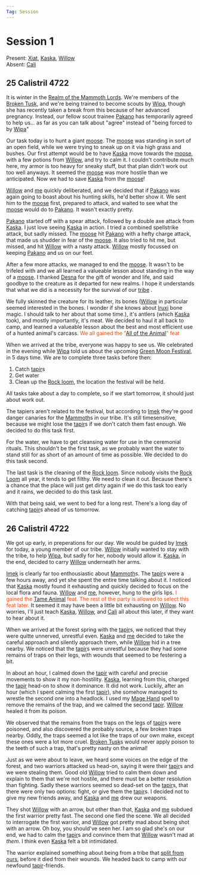```yaml
---
Tag: Session
---
```

# Session 1
Present: [Xiat](questforthefrozenflame/docs/Backstory/NPCs/People/Broken-Tusk/Party-Members/Xiat.md), [Kaska](questforthefrozenflame/docs/Backstory/NPCs/People/Broken-Tusk/Party-Members/Kaska.md), [Willow](questforthefrozenflame/docs/Backstory/NPCs/People/Broken-Tusk/Party-Members/Willow.md)  
Absent: [Cali](questforthefrozenflame/docs/Backstory/NPCs/People/Broken-Tusk/Party-Members/Cali.md)  
## 25 Calistril 4722
It is winter in the [Realm of the Mammoth Lords](questforthefrozenflame/docs/Backstory/Places/Realm-of-the-Mammoth-Lords.md). We're members of the [Broken Tusk](questforthefrozenflame/docs/Backstory/Organizations/Broken-Tusk.md), and we're being trained to become scouts by [Wipa](questforthefrozenflame/docs/Backstory/NPCs/People/Broken-Tusk/Wipa.md), though she has recently taken a break from this because of her advanced pregnancy. Instead, our fellow scout trainee [Pakano](questforthefrozenflame/docs/Backstory/NPCs/People/Broken-Tusk/Pakano.md) has temporarily agreed to help us... as far as you can talk about "agree" instead of "being forced to by [Wipa](questforthefrozenflame/docs/Backstory/NPCs/People/Broken-Tusk/Wipa.md)"

Our task today is to hunt a giant [moose](questforthefrozenflame/docs/Backstory/NPCs/Fauna/Moose.md). The [moose](questforthefrozenflame/docs/Backstory/NPCs/Fauna/Moose.md) was standing in sort of an open field, while we were trying to sneak up on it via high grass and bushes. Our first attempt would be to have [Kaska](questforthefrozenflame/docs/Backstory/NPCs/People/Broken-Tusk/Party-Members/Kaska.md) move towards the [moose](questforthefrozenflame/docs/Backstory/NPCs/Fauna/Moose.md), with a few potions from [Willow](questforthefrozenflame/docs/Backstory/NPCs/People/Broken-Tusk/Party-Members/Willow.md), and try to calm it. I couldn't contribute much here, my armor is too heavy for sneaky stuff, but that plan didn't work out too well anyways. It seemed the [moose](questforthefrozenflame/docs/Backstory/NPCs/Fauna/Moose.md) was more hostile than we anticipated. Now we had to save [Kaska](questforthefrozenflame/docs/Backstory/NPCs/People/Broken-Tusk/Party-Members/Kaska.md) from the [moose](questforthefrozenflame/docs/Backstory/NPCs/Fauna/Moose.md)!

[Willow](questforthefrozenflame/docs/Backstory/NPCs/People/Broken-Tusk/Party-Members/Willow.md) and [me](questforthefrozenflame/docs/Backstory/NPCs/People/Broken-Tusk/Party-Members/Xiat.md) quickly deliberated, and we decided that if [Pakano](questforthefrozenflame/docs/Backstory/NPCs/People/Broken-Tusk/Pakano.md) was again going to boast about his hunting skills, he'd better show it. We sent him to the [moose](questforthefrozenflame/docs/Backstory/NPCs/Fauna/Moose.md) first, prepared to attack, and waited to see what the [moose](questforthefrozenflame/docs/Backstory/NPCs/Fauna/Moose.md) would do to [Pakano](questforthefrozenflame/docs/Backstory/NPCs/People/Broken-Tusk/Pakano.md). It wasn't exactly pretty.

[Pakano](questforthefrozenflame/docs/Backstory/NPCs/People/Broken-Tusk/Pakano.md) started off with a spear attack, followed by a double axe attack from [Kaska](questforthefrozenflame/docs/Backstory/NPCs/People/Broken-Tusk/Party-Members/Kaska.md). I just love seeing [Kaska](questforthefrozenflame/docs/Backstory/NPCs/People/Broken-Tusk/Party-Members/Kaska.md) in action. I tried a combined spellstrike attack, but sadly missed. The [moose](questforthefrozenflame/docs/Backstory/NPCs/Fauna/Moose.md) hit [Pakano](questforthefrozenflame/docs/Backstory/NPCs/People/Broken-Tusk/Pakano.md) with a hefty charge attack, that made us shudder in fear of the [moose](questforthefrozenflame/docs/Backstory/NPCs/Fauna/Moose.md). It also tried to hit me, but missed, and hit [Willow](questforthefrozenflame/docs/Backstory/NPCs/People/Broken-Tusk/Party-Members/Willow.md) with a nasty attack. [Willow](questforthefrozenflame/docs/Backstory/NPCs/People/Broken-Tusk/Party-Members/Willow.md) mostly focussed on keeping [Pakano](questforthefrozenflame/docs/Backstory/NPCs/People/Broken-Tusk/Pakano.md) and us on our feet.

After a few more attacks, we managed to end the [moose](questforthefrozenflame/docs/Backstory/NPCs/Fauna/Moose.md). It wasn't to be trifeled with and we all learned a valueable lesson about standing in the way of a [moose](questforthefrozenflame/docs/Backstory/NPCs/Fauna/Moose.md). I thanked [Desna](questforthefrozenflame/docs/Backstory/NPCs/Deities/Desna.md) for the gift of wonder and life, and said goodbye to the creature as it departed for new realms. I hope it understands that what we did is a necessity for the survival of our [tribe](questforthefrozenflame/docs/Backstory/Organizations/Broken-Tusk.md) .

We fully skinned the creature for its leather, its bones ([Willow](questforthefrozenflame/docs/Backstory/NPCs/People/Broken-Tusk/Party-Members/Willow.md) in particular seemed interested in the bones. I wonder if she knows about [Iruxi](questforthefrozenflame/docs/Backstory/Notions/Races/Lizardfolk.md) bone magic. I should talk to her about that some time.), it's antlers (which [Kaska](questforthefrozenflame/docs/Backstory/NPCs/People/Broken-Tusk/Party-Members/Kaska.md) took), and mostly importantly, it's meat. We decided to haul it all back to camp, and learned a valueable lesson about the best and most efficient use of a hunted animal's carcass. <font style="color:orangered">We all gained the "[All of the Animal](https://2e.aonprd.com/Feats.aspx?ID=3422)" feat</font>

When we arrived at the tribe, everyone was happy to see us. We celebrated in the evening while [Wipa](questforthefrozenflame/docs/Backstory/NPCs/People/Broken-Tusk/Wipa.md) told us about the upcoming [Green Moon Festival](questforthefrozenflame/docs/Backstory/History/Events/Green-Moon-Festival.md), in 5 days time. We are to complete three tasks before then:  

1. Catch [tapir](questforthefrozenflame/docs/Backstory/NPCs/Fauna/Tapir.md)s 
2. Get water 
3. Clean up the [Rock loom](questforthefrozenflame/docs/Backstory/Places/Places-of-Interest/Rock-loom.md), the location the festival will be held.

All tasks take about a day to complete, so if we start tomorrow, it should just about work out. 

The tapiers aren't related to the festival, but according to [Imek](questforthefrozenflame/docs/Backstory/NPCs/People/Broken-Tusk/Imek.md) they're good danger canaries for the [Mammoth](questforthefrozenflame/docs/Backstory/NPCs/Fauna/Mammoth.md)s in our tribe. It's still timesensitive, because we might lose the [tapir](questforthefrozenflame/docs/Backstory/NPCs/Fauna/Tapir.md)s if we don't catch them fast enough. We decided to do this task first. 

For the water, we have to get cleansing water for use in the ceremonial rituals. This shouldn't be the first task, as we probably want the water to stand still for as short of an amount of time as possible. We decided to do this task second.

The last task is the cleaning of the [Rock loom](questforthefrozenflame/docs/Backstory/Places/Places-of-Interest/Rock-loom.md). Since nobody visits the [Rock Loom](questforthefrozenflame/docs/Backstory/Places/Places-of-Interest/Rock-loom.md) all year, it tends to get filthy. We need to clean it out. Because there's a chance that the place will just get dirty again if we do this task too early and it rains, we decided to do this task last. 

With that being said, we went to bed for a long rest. There's a long day of catching [tapir](questforthefrozenflame/docs/Backstory/NPCs/Fauna/Tapir.md)s ahead of us tomorrow.

## 26 Calistril 4722

We got up early, in preperations for our day. We would be guided by [Imek](questforthefrozenflame/docs/Backstory/NPCs/People/Broken-Tusk/Imek.md) for today, a young member of our tribe. [Willow](questforthefrozenflame/docs/Backstory/NPCs/People/Broken-Tusk/Party-Members/Willow.md) initially wanted to stay with the tribe, to help [Wipa](questforthefrozenflame/docs/Backstory/NPCs/People/Broken-Tusk/Wipa.md), but sadly for her, nobody would allow it. [Kaska](questforthefrozenflame/docs/Backstory/NPCs/People/Broken-Tusk/Party-Members/Kaska.md), in the end, decided to carry [Willow](questforthefrozenflame/docs/Backstory/NPCs/People/Broken-Tusk/Party-Members/Willow.md) underneath her arms.

 [Imek](questforthefrozenflame/docs/Backstory/NPCs/People/Broken-Tusk/Imek.md) is clearly far too enthousiastic about [Mammoth](questforthefrozenflame/docs/Backstory/NPCs/Fauna/Mammoth.md)s. The [tapir](questforthefrozenflame/docs/Backstory/NPCs/Fauna/Tapir.md)s were a few hours away, and yet she spent the entire time talking about it. I noticed that [Kaska](questforthefrozenflame/docs/Backstory/NPCs/People/Broken-Tusk/Party-Members/Kaska.md) mostly found it exhausting and quickly decided to focus on the local flora and fauna. [Willow](questforthefrozenflame/docs/Backstory/NPCs/People/Broken-Tusk/Party-Members/Willow.md) and [me](questforthefrozenflame/docs/Backstory/NPCs/People/Broken-Tusk/Party-Members/Xiat.md), however, hung to the girls lips. <font style="color:orangered">I gained the [Tame Animal](https://2e.aonprd.com/Feats.aspx?ID=3424) feat. The rest of the party is allowed to select this feat later.</font> It seemed it may have been a little bit exhausting on [Willow](questforthefrozenflame/docs/Backstory/NPCs/People/Broken-Tusk/Party-Members/Willow.md). No worries, I'll just teach [Kaska](questforthefrozenflame/docs/Backstory/NPCs/People/Broken-Tusk/Party-Members/Kaska.md), [Willow](questforthefrozenflame/docs/Backstory/NPCs/People/Broken-Tusk/Party-Members/Willow.md), and [Cali](questforthefrozenflame/docs/Backstory/NPCs/People/Broken-Tusk/Party-Members/Cali.md) all about this later, if they want to hear about it.

When we arrived at the forest spring with the [tapir](questforthefrozenflame/docs/Backstory/NPCs/Fauna/Tapir.md)s, we noticed that they were quitte unnerved, unrestful even. [Kaska](questforthefrozenflame/docs/Backstory/NPCs/People/Broken-Tusk/Party-Members/Kaska.md) and [me](questforthefrozenflame/docs/Backstory/NPCs/People/Broken-Tusk/Party-Members/Xiat.md) decided to take the careful approach and silently approach them, while [Willow](questforthefrozenflame/docs/Backstory/NPCs/People/Broken-Tusk/Party-Members/Willow.md) hid in a tree nearby. We noticed that the [tapir](questforthefrozenflame/docs/Backstory/NPCs/Fauna/Tapir.md)s were unrestful because they had some remains of traps on their legs, with wounds that seemed to be festering a bit. 

In about an hour, I calmed down the [tapir](questforthefrozenflame/docs/Backstory/NPCs/Fauna/Tapir.md) with careful and precise movements to show it my non-hostility. [Kaska](questforthefrozenflame/docs/Backstory/NPCs/People/Broken-Tusk/Party-Members/Kaska.md), learning from this, charged the [tapir](questforthefrozenflame/docs/Backstory/NPCs/Fauna/Tapir.md) head-on to show it dominance. It did not work. Luckily, after an hour (which I spent calming the first [tapir](questforthefrozenflame/docs/Backstory/NPCs/Fauna/Tapir.md)), she somehow managed to wrestle the second one into a headlock. I used my [Mage Hand](questforthefrozenflame/docs/Backstory/Notions/Magic/Mage-Hand.md) spell to remove the remains of the trap, and we calmed the second [tapir](questforthefrozenflame/docs/Backstory/NPCs/Fauna/Tapir.md). [Willow](questforthefrozenflame/docs/Backstory/NPCs/People/Broken-Tusk/Party-Members/Willow.md) healed it from its poison. 

We observed that the remains from the traps on the legs of [tapir](questforthefrozenflame/docs/Backstory/NPCs/Fauna/Tapir.md)s were poisoned, and also discovered the probably source, a few broken traps nearby. Oddly, the traps seemed a lot like the traps of our own make, except these ones were a lot more cruel. [Broken Tusk](questforthefrozenflame/docs/Backstory/Organizations/Broken-Tusk.md)s would never apply poison to the teeth of such a trap, that's pretty nasty on the animal!

Just as we were about to leave, we heard some voices on the edge of the forest, and two warriors attacked us head-on, saying it were their [tapir](questforthefrozenflame/docs/Backstory/NPCs/Fauna/Tapir.md)s and we were stealing them. Good old [Willow](questforthefrozenflame/docs/Backstory/NPCs/People/Broken-Tusk/Party-Members/Willow.md) tried to calm them down and explain to them that we're not hostile, and there must be a better resolution than fighting. Sadly these warriors seemed so dead-set on the [tapir](questforthefrozenflame/docs/Backstory/NPCs/Fauna/Tapir.md)s, that there were only two options: fight, or give them the [tapir](questforthefrozenflame/docs/Backstory/NPCs/Fauna/Tapir.md)s. I decided not to give my new friends away, and [Kaska](questforthefrozenflame/docs/Backstory/NPCs/People/Broken-Tusk/Party-Members/Kaska.md) and [me](questforthefrozenflame/docs/Backstory/NPCs/People/Broken-Tusk/Party-Members/Xiat.md) drew our weapons. 

They shot [Willow](questforthefrozenflame/docs/Backstory/NPCs/People/Broken-Tusk/Party-Members/Willow.md) with an arrow, but other than that, [Kaska](questforthefrozenflame/docs/Backstory/NPCs/People/Broken-Tusk/Party-Members/Kaska.md) and [me](questforthefrozenflame/docs/Backstory/NPCs/People/Broken-Tusk/Party-Members/Xiat.md) subdued the first warrior pretty fast. The second one fled the scene. We all decided to interrogate the first warrior, and [Willow](questforthefrozenflame/docs/Backstory/NPCs/People/Broken-Tusk/Party-Members/Willow.md) got pretty mad about being shot with an arrow. Oh boy, you should've seen her. I am so glad she's on our end, we had to calm the [tapir](questforthefrozenflame/docs/Backstory/NPCs/Fauna/Tapir.md)s and convince them that [Willow](questforthefrozenflame/docs/Backstory/NPCs/People/Broken-Tusk/Party-Members/Willow.md) wasn't mad at _them_. I think even [Kaska](questforthefrozenflame/docs/Backstory/NPCs/People/Broken-Tusk/Party-Members/Kaska.md) felt a bit intimidated. 

The warrior explained something about being from a tribe that [split from ours](questforthefrozenflame/docs/Backstory/History/The-Schism.md), before it died from their wounds. We headed back to camp with our newfound [tapir](questforthefrozenflame/docs/Backstory/NPCs/Fauna/Tapir.md)-friends.